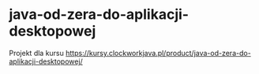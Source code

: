 # java-od-zera-do-aplikacji-desktopowej
Projekt dla kursu https://kursy.clockworkjava.pl/product/java-od-zera-do-aplikacji-desktopowej/
